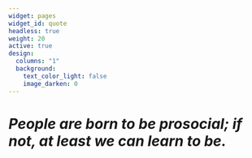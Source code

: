 ```yaml
---
widget: pages
widget_id: quote
headless: true
weight: 20
active: true
design:
  columns: "1"
  background:
    text_color_light: false
    image_darken: 0
---
```

# *People are born to be prosocial; if not, at least we can learn to be.*